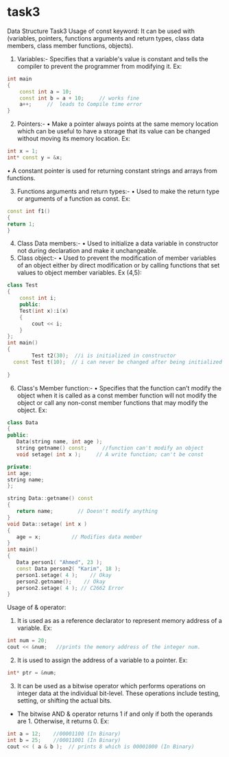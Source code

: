 # task3
Data Structure Task3
Usage of const keyword:
  It can be used with (variables, pointers, functions arguments and return types, class data members, class member functions, objects).
1.	Variables:-
Specifies that a variable's value is constant and tells the compiler to prevent the programmer from modifying it.
Ex:

~~~cpp
int main
{
    const int a = 10;
    const int b = a + 10;     // works fine
    a++;     //  leads to Compile time error   
}
~~~

2.	Pointers:-
•	Make a pointer always points at the same memory location which can be useful to have a storage that its value can be changed without moving its memory location.
Ex:

~~~cpp
int x = 1;
int* const y = &x;
~~~

•	A constant pointer is used for returning constant strings and arrays from functions.

3.	Functions arguments and return types:-
•	Used to make the return type or arguments of a function as const.
Ex:

~~~cpp
const int f1()
{
return 1;
}
~~~

4.	Class Data members:-
•	Used to initialize a data variable in constructor not during declaration and make it unchangeable.
5.	Class object:-
•	Used to prevent the modification of member variables of an object either by direct modification or by calling functions that set values to object member variables.
Ex (4,5):

~~~cpp
class Test
{
    const int i;
    public:
    Test(int x):i(x)
    {
        cout << i;
    }
};
int main()
{        
        Test t2(30);  //i is initialized in constructor
  const Test t(10);  // i can never be changed after being initialized 
   
} 
~~~

6.	Class's Member function:-
•	Specifies that the function can’t modify the object when it is called as a const member function will not modify the object or call any non-const member functions that may modify the object.
Ex:

~~~cpp
class Data
{
public:
   Data(string name, int age );
   string getname() const;     //function can't modify an object
   void setage( int x );     // A write function; can't be const

private:
int age;
string name;
};

string Data::getname() const
{
   return name;        // Doesn't modify anything
}
void Data::setage( int x )
{
   age = x;          // Modifies data member
}
int main()
{
   Data person1( "Ahmed", 23 );
   const Data person2( "Karim", 18 );
   person1.setage( 4 );    // Okay
   person2.getname();    // Okay
   person2.setage( 4 ); // C2662 Error
}
~~~


Usage of & operator:
1.	 It is used as as a reference declarator to represent memory address of a variable.
Ex:

~~~cpp
int num = 20;
cout << &num;   //prints the memory address of the integer num.
~~~

2.	It is used to assign the address of a variable to a pointer.
Ex:
~~~cpp
int* ptr = &num; 
~~~

3.	It can be used as a bitwise operator which performs operations on integer data at the individual bit-level. These operations include testing, setting, or shifting the actual bits.
- The bitwise AND & operator returns 1 if and only if both the operands are 1. Otherwise, it returns 0.
Ex:

~~~cpp
int a = 12;    //00001100 (In Binary)
int b = 25;    //00011001 (In Binary)
cout << ( a & b );  // prints 8 which is 00001000 (In Binary)
~~~
